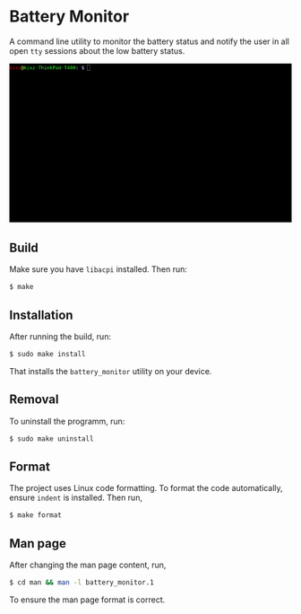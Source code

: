 # Battery Monitor

A command line utility to monitor the battery status and notify the user in all open `tty` sessions about the low battery status.

![demo](https://raw.githubusercontent.com/kasramp/battery_monitor/master/assets/demo.gif)

## Build

Make sure you have `libacpi` installed. Then run:

```bash
$ make
```

## Installation

After running the build, run:

```bash
$ sudo make install
```

That installs the `battery_monitor` utility on your device.

## Removal

To uninstall the programm, run:

```bash
$ sudo make uninstall
```

## Format

The project uses Linux code formatting. To format the code automatically, ensure `indent` is installed. Then run,

```bash
$ make format
```

## Man page

After changing the man page content, run,

```bash
$ cd man && man -l battery_monitor.1
```

To ensure the man page format is correct.
